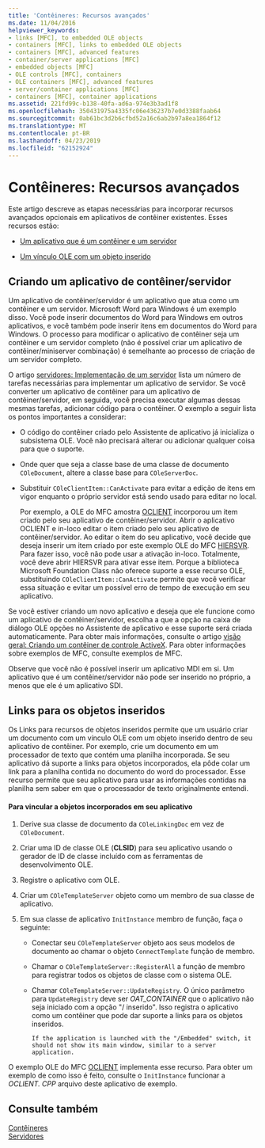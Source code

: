 ```yaml
---
title: 'Contêineres: Recursos avançados'
ms.date: 11/04/2016
helpviewer_keywords:
- links [MFC], to embedded OLE objects
- containers [MFC], links to embedded OLE objects
- containers [MFC], advanced features
- container/server applications [MFC]
- embedded objects [MFC]
- OLE controls [MFC], containers
- OLE containers [MFC], advanced features
- server/container applications [MFC]
- containers [MFC], container applications
ms.assetid: 221fd99c-b138-40fa-ad6a-974e3b3ad1f8
ms.openlocfilehash: 350431975a4335fc06e436237b7e0d3388faab64
ms.sourcegitcommit: 0ab61bc3d2b6cfbd52a16c6ab2b97a8ea1864f12
ms.translationtype: MT
ms.contentlocale: pt-BR
ms.lasthandoff: 04/23/2019
ms.locfileid: "62152924"
---
```

# <a name="containers-advanced-features"></a>Contêineres: Recursos avançados

Este artigo descreve as etapas necessárias para incorporar recursos avançados opcionais em aplicativos de contêiner existentes. Esses recursos estão:

- [Um aplicativo que é um contêiner e um servidor](#_core_creating_a_container_server_application)

- [Um vínculo OLE com um objeto inserido](#_core_links_to_embedded_objects)

##  <a name="_core_creating_a_container_server_application"></a> Criando um aplicativo de contêiner/servidor

Um aplicativo de contêiner/servidor é um aplicativo que atua como um contêiner e um servidor. Microsoft Word para Windows é um exemplo disso. Você pode inserir documentos do Word para Windows em outros aplicativos, e você também pode inserir itens em documentos do Word para Windows. O processo para modificar o aplicativo de contêiner seja um contêiner e um servidor completo (não é possível criar um aplicativo de contêiner/miniserver combinação) é semelhante ao processo de criação de um servidor completo.

O artigo [servidores: Implementação de um servidor](../mfc/servers-implementing-a-server.md) lista um número de tarefas necessárias para implementar um aplicativo de servidor. Se você converter um aplicativo de contêiner para um aplicativo de contêiner/servidor, em seguida, você precisa executar algumas dessas mesmas tarefas, adicionar código para o contêiner. O exemplo a seguir lista os pontos importantes a considerar:

- O código do contêiner criado pelo Assistente de aplicativo já inicializa o subsistema OLE. Você não precisará alterar ou adicionar qualquer coisa para que o suporte.

- Onde quer que seja a classe base de uma classe de documento `COleDocument`, altere a classe base para `COleServerDoc`.

- Substituir `COleClientItem::CanActivate` para evitar a edição de itens em vigor enquanto o próprio servidor está sendo usado para editar no local.

   Por exemplo, a OLE do MFC amostra [OCLIENT](../overview/visual-cpp-samples.md) incorporou um item criado pelo seu aplicativo de contêiner/servidor. Abrir o aplicativo OCLIENT e in-loco editar o item criado pelo seu aplicativo de contêiner/servidor. Ao editar o item do seu aplicativo, você decide que deseja inserir um item criado por este exemplo OLE do MFC [HIERSVR](../overview/visual-cpp-samples.md). Para fazer isso, você não pode usar a ativação in-loco. Totalmente, você deve abrir HIERSVR para ativar esse item. Porque a biblioteca Microsoft Foundation Class não oferece suporte a esse recurso OLE, substituindo `COleClientItem::CanActivate` permite que você verificar essa situação e evitar um possível erro de tempo de execução em seu aplicativo.

Se você estiver criando um novo aplicativo e deseja que ele funcione como um aplicativo de contêiner/servidor, escolha a que a opção na caixa de diálogo OLE opções no Assistente de aplicativo e esse suporte será criada automaticamente. Para obter mais informações, consulte o artigo [visão geral: Criando um contêiner de controle ActiveX](../mfc/reference/creating-an-mfc-activex-control-container.md). Para obter informações sobre exemplos de MFC, consulte exemplos de MFC.

Observe que você não é possível inserir um aplicativo MDI em si. Um aplicativo que é um contêiner/servidor não pode ser inserido no próprio, a menos que ele é um aplicativo SDI.

##  <a name="_core_links_to_embedded_objects"></a> Links para os objetos inseridos

Os Links para recursos de objetos inseridos permite que um usuário criar um documento com um vínculo OLE com um objeto inserido dentro de seu aplicativo de contêiner. Por exemplo, crie um documento em um processador de texto que contém uma planilha incorporada. Se seu aplicativo dá suporte a links para objetos incorporados, ela pôde colar um link para a planilha contida no documento do word do processador. Esse recurso permite que seu aplicativo para usar as informações contidas na planilha sem saber em que o processador de texto originalmente entendi.

#### <a name="to-link-to-embedded-objects-in-your-application"></a>Para vincular a objetos incorporados em seu aplicativo

1. Derive sua classe de documento da `COleLinkingDoc` em vez de `COleDocument`.

1. Criar uma ID de classe OLE (**CLSID**) para seu aplicativo usando o gerador de ID de classe incluído com as ferramentas de desenvolvimento OLE.

1. Registre o aplicativo com OLE.

1. Criar um `COleTemplateServer` objeto como um membro de sua classe de aplicativo.

1. Em sua classe de aplicativo `InitInstance` membro de função, faça o seguinte:

   - Conectar seu `COleTemplateServer` objeto aos seus modelos de documento ao chamar o objeto `ConnectTemplate` função de membro.

   - Chamar o `COleTemplateServer::RegisterAll` a função de membro para registrar todos os objetos de classe com o sistema OLE.

   - Chamar `COleTemplateServer::UpdateRegistry`. O único parâmetro para `UpdateRegistry` deve ser *OAT_CONTAINER* que o aplicativo não seja iniciado com a opção "/ inserido". Isso registra o aplicativo como um contêiner que pode dar suporte a links para os objetos inseridos.

         If the application is launched with the "/Embedded" switch, it should not show its main window, similar to a server application.

O exemplo OLE do MFC [OCLIENT](../overview/visual-cpp-samples.md) implementa esse recurso. Para obter um exemplo de como isso é feito, consulte o `InitInstance` funcionar a *OCLIENT. CPP* arquivo deste aplicativo de exemplo.

## <a name="see-also"></a>Consulte também

[Contêineres](../mfc/containers.md)<br/>
[Servidores](../mfc/servers.md)
